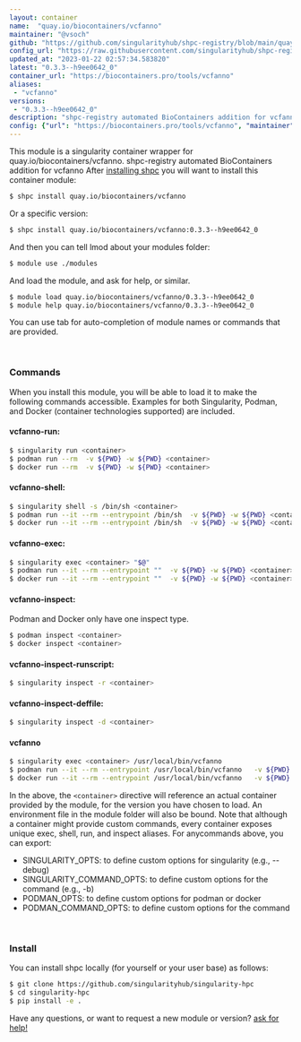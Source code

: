 ```yaml
---
layout: container
name:  "quay.io/biocontainers/vcfanno"
maintainer: "@vsoch"
github: "https://github.com/singularityhub/shpc-registry/blob/main/quay.io/biocontainers/vcfanno/container.yaml"
config_url: "https://raw.githubusercontent.com/singularityhub/shpc-registry/main/quay.io/biocontainers/vcfanno/container.yaml"
updated_at: "2023-01-22 02:57:34.583820"
latest: "0.3.3--h9ee0642_0"
container_url: "https://biocontainers.pro/tools/vcfanno"
aliases:
 - "vcfanno"
versions:
 - "0.3.3--h9ee0642_0"
description: "shpc-registry automated BioContainers addition for vcfanno"
config: {"url": "https://biocontainers.pro/tools/vcfanno", "maintainer": "@vsoch", "description": "shpc-registry automated BioContainers addition for vcfanno", "latest": {"0.3.3--h9ee0642_0": "sha256:201932e9213c303413ffee8d3c638b243ee31b1be6b8ed65e9ee9175b30443ff"}, "tags": {"0.3.3--h9ee0642_0": "sha256:201932e9213c303413ffee8d3c638b243ee31b1be6b8ed65e9ee9175b30443ff"}, "docker": "quay.io/biocontainers/vcfanno", "aliases": {"vcfanno": "/usr/local/bin/vcfanno"}}
---
```


This module is a singularity container wrapper for quay.io/biocontainers/vcfanno.
shpc-registry automated BioContainers addition for vcfanno
After [installing shpc](#install) you will want to install this container module:


```bash
$ shpc install quay.io/biocontainers/vcfanno
```

Or a specific version:

```bash
$ shpc install quay.io/biocontainers/vcfanno:0.3.3--h9ee0642_0
```

And then you can tell lmod about your modules folder:

```bash
$ module use ./modules
```

And load the module, and ask for help, or similar.

```bash
$ module load quay.io/biocontainers/vcfanno/0.3.3--h9ee0642_0
$ module help quay.io/biocontainers/vcfanno/0.3.3--h9ee0642_0
```

You can use tab for auto-completion of module names or commands that are provided.

<br>

### Commands

When you install this module, you will be able to load it to make the following commands accessible.
Examples for both Singularity, Podman, and Docker (container technologies supported) are included.

#### vcfanno-run:

```bash
$ singularity run <container>
$ podman run --rm  -v ${PWD} -w ${PWD} <container>
$ docker run --rm  -v ${PWD} -w ${PWD} <container>
```

#### vcfanno-shell:

```bash
$ singularity shell -s /bin/sh <container>
$ podman run --it --rm --entrypoint /bin/sh  -v ${PWD} -w ${PWD} <container>
$ docker run --it --rm --entrypoint /bin/sh  -v ${PWD} -w ${PWD} <container>
```

#### vcfanno-exec:

```bash
$ singularity exec <container> "$@"
$ podman run --it --rm --entrypoint ""  -v ${PWD} -w ${PWD} <container> "$@"
$ docker run --it --rm --entrypoint ""  -v ${PWD} -w ${PWD} <container> "$@"
```

#### vcfanno-inspect:

Podman and Docker only have one inspect type.

```bash
$ podman inspect <container>
$ docker inspect <container>
```

#### vcfanno-inspect-runscript:

```bash
$ singularity inspect -r <container>
```

#### vcfanno-inspect-deffile:

```bash
$ singularity inspect -d <container>
```


#### vcfanno

```bash
$ singularity exec <container> /usr/local/bin/vcfanno
$ podman run --it --rm --entrypoint /usr/local/bin/vcfanno   -v ${PWD} -w ${PWD} <container> -c " $@"
$ docker run --it --rm --entrypoint /usr/local/bin/vcfanno   -v ${PWD} -w ${PWD} <container> -c " $@"
```



In the above, the `<container>` directive will reference an actual container provided
by the module, for the version you have chosen to load. An environment file in the
module folder will also be bound. Note that although a container
might provide custom commands, every container exposes unique exec, shell, run, and
inspect aliases. For anycommands above, you can export:

 - SINGULARITY_OPTS: to define custom options for singularity (e.g., --debug)
 - SINGULARITY_COMMAND_OPTS: to define custom options for the command (e.g., -b)
 - PODMAN_OPTS: to define custom options for podman or docker
 - PODMAN_COMMAND_OPTS: to define custom options for the command

<br>

### Install

You can install shpc locally (for yourself or your user base) as follows:

```bash
$ git clone https://github.com/singularityhub/singularity-hpc
$ cd singularity-hpc
$ pip install -e .
```

Have any questions, or want to request a new module or version? [ask for help!](https://github.com/singularityhub/singularity-hpc/issues)